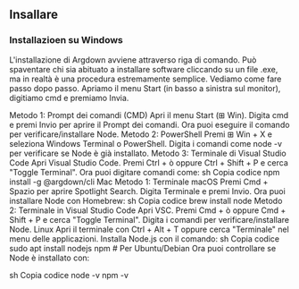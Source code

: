 ## Insallare

### Installazioen su Windows

L'installazione di Argdown avviene attraverso riga di comando. Può spaventare chi sia abituato a installare software cliccando su un file .exe, ma in realtà è una procedura estremamente semplice.
Vediamo come fare passo dopo passo.
Apriamo il menu Start (in basso a sinistra sul monitor), digitiamo cmd e premiamo Invia. 


Metodo 1: Prompt dei comandi (CMD)
Apri il menu Start (⊞ Win).
Digita cmd e premi Invio per aprire il Prompt dei comandi.
Ora puoi eseguire il comando per verificare/installare Node.
Metodo 2: PowerShell
Premi ⊞ Win + X e seleziona Windows Terminal o PowerShell.
Digita i comandi come node -v per verificare se Node è già installato.
Metodo 3: Terminale di Visual Studio Code
Apri Visual Studio Code.
Premi Ctrl + ò oppure Ctrl + Shift + P e cerca "Toggle Terminal".
Ora puoi digitare comandi come:
sh
Copia codice
npm install -g @argdown/cli
Mac
Metodo 1: Terminale macOS
Premi Cmd + Spazio per aprire Spotlight Search.
Digita Terminale e premi Invio.
Ora puoi installare Node con Homebrew:
sh
Copia codice
brew install node
Metodo 2: Terminale in Visual Studio Code
Apri VSC.
Premi Cmd + ò oppure Cmd + Shift + P e cerca "Toggle Terminal".
Digita i comandi per verificare/installare Node.
Linux
Apri il terminale con Ctrl + Alt + T oppure cerca "Terminale" nel menu delle applicazioni.
Installa Node.js con il comando:
sh
Copia codice
sudo apt install nodejs npm  # Per Ubuntu/Debian
Ora puoi controllare se Node è installato con:

sh
Copia codice
node -v
npm -v
